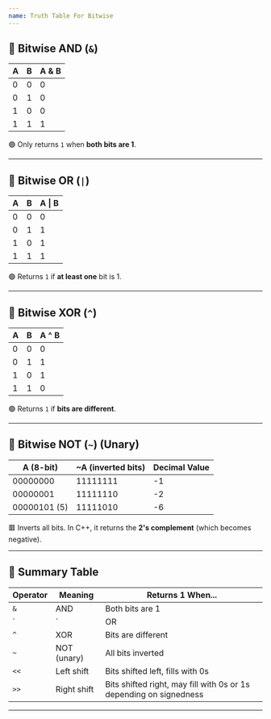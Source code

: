 ```yaml
---
name: Truth Table For Bitwise
---
```




## 🔸 Bitwise AND (`&`)

|A|B|A & B|
|---|---|---|
|0|0|0|
|0|1|0|
|1|0|0|
|1|1|1|

🟢 Only returns `1` when **both bits are 1**.

---

## 🔸 Bitwise OR (`|`)

|A|B|A \| B|
|---|---|---|
|0|0|0|
|0|1|1|
|1|0|1|
|1|1|1|

🟢 Returns `1` if **at least one** bit is 1.

---

## 🔸 Bitwise XOR (`^`)

|A|B|A ^ B|
|---|---|---|
|0|0|0|
|0|1|1|
|1|0|1|
|1|1|0|

🟢 Returns `1` if **bits are different**.

---

## 🔸 Bitwise NOT (`~`) (Unary)

|A (8-bit)|~A (inverted bits)|Decimal Value|
|---|---|---|
|00000000|11111111|-1|
|00000001|11111110|-2|
|00000101 (5)|11111010|-6|

🟥 Inverts all bits. In C++, it returns the **2's complement** (which becomes negative).

---

## 🔸 Summary Table

|Operator|Meaning|Returns 1 When...|
|---|---|---|
|`&`|AND|Both bits are 1|
|`|`|OR|
|`^`|XOR|Bits are different|
|`~`|NOT (unary)|All bits inverted|
|`<<`|Left shift|Bits shifted left, fills with 0s|
|`>>`|Right shift|Bits shifted right, may fill with 0s or 1s depending on signedness|

---
